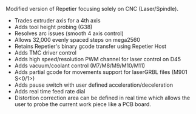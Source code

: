 Modified version of Repetier focusing solely on CNC (Laser/Spindle).  

* Trades extruder axis for a 4th axis
* Adds tool height probing (G38)
* Resolves arc issues (smooth 4 axis control)
* Allows 32,000 evenly spaced steps on mega2560
* Retains Repetier's binary gcode transfer using Repetier Host
* Adds TMC driver control
* Adds high speed/resolution PWM channel for laser control on D45
* Adds vacuum/coolant control (M7/M8/M9/M10/M11)
* Adds partial gcode for movements support for laserGRBL files (M901 S<0/1>)
* Adds pause switch with user defined acceleration/deceleration
* Adds real time feed rate dial
* Distortion correction area can be defined in real time which allows the user to probe the current work piece like a PCB board.